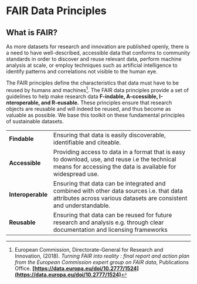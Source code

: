 # FAIR Data Principles

## What is FAIR?
As more datasets for research and innovation are published openly, there is a need to have well-described, accessible data that conforms to community standards in order to discover and reuse relevant data, perform machine analysis at scale, or employ techniques such as artificial intelligence to identify patterns and correlations not visible to the human eye. 

The FAIR principles define the characteristics that data must have to be reused by humans and machines[^1]. The FAIR data principles provide a set of guidelines to help make research data **F-indable, A-ccessible, I-nteroperable, and R-eusable.** These principles ensure that research objects are reusable and will indeed be reused, and thus become as valuable as possible. We base this toolkit on these fundamental principles of sustainable datasets. 


<table>
  <tr>
   <td><strong>Findable</strong>
   </td>
   <td>Ensuring that data is easily discoverable, identifiable and citeable.
   </td>
  </tr>
  <tr>
   <td><strong>Accessible</strong>
   </td>
   <td>Providing access to data in a format that is easy to download, use, and reuse i.e the technical means for accessing the data is available for widespread use.
   </td>
  </tr>
  <tr>
   <td><strong>Interoperable</strong>
   </td>
   <td>Ensuring that data can be integrated and combined with other data sources i.e. that data attributes across various datasets are consistent and understandable.
   </td>
  </tr>
  <tr>
   <td><strong>Reusable</strong>
   </td>
   <td>Ensuring that data can be reused for future research and analysis e.g. through clear documentation  and licensing frameworks
   </td>
  </tr>
</table>


<!-- Footnotes themselves at the bottom. -->

[^1]:
     European Commission, Directorate-General for Research and Innovation, (2018). _Turning FAIR into reality : final report and action plan from the European Commission expert group on FAIR data_, Publications Office. **[https://data.europa.eu/doi/10.2777/1524](https://data.europa.eu/doi/10.2777/1524)**
